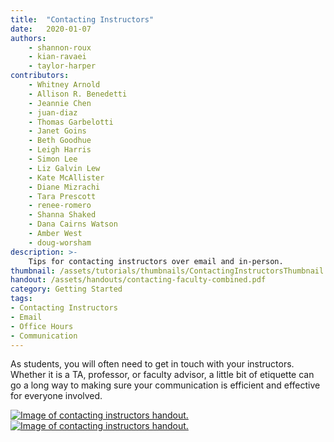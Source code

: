 ```yaml
---
title:  "Contacting Instructors"
date:   2020-01-07
authors: 
    - shannon-roux
    - kian-ravaei
    - taylor-harper
contributors:
    - Whitney Arnold 
    - Allison R. Benedetti
    - Jeannie Chen
    - juan-diaz 
    - Thomas Garbelotti
    - Janet Goins
    - Beth Goodhue
    - Leigh Harris
    - Simon Lee
    - Liz Galvin Lew
    - Kate McAllister
    - Diane Mizrachi
    - Tara Prescott 
    - renee-romero 
    - Shanna Shaked
    - Dana Cairns Watson
    - Amber West
    - doug-worsham
description: >-
    Tips for contacting instructors over email and in-person.
thumbnail: /assets/tutorials/thumbnails/ContactingInstructorsThumbnail.png
handout: /assets/handouts/contacting-faculty-combined.pdf
category: Getting Started
tags:
- Contacting Instructors
- Email
- Office Hours
- Communication
---
```


As students, you will often need to get in touch with your instructors. Whether it is a TA, professor, or faculty advisor, a little bit of etiquette can go a long way to making sure your communication is efficient and effective for everyone involved.


<a href="{{ '/assets/handouts/contacting-faculty-combined.pdf' | prepend: site.baseurl }}" title="PDF Handout" aria-label="Handout">
<img class="img-fluid" src="{{ '/assets/images/contacting-instructors-email.jpg' | relative_url }}" alt="Image of contacting instructors handout." data-caption="Image of contacting instructors handout."></a>

<a href="{{ '/assets/handouts/contacting-faculty-combined.pdf' | prepend: site.baseurl }}" title="PDF Handout" aria-label="Handout">
<img class="img-fluid" src="{{ '/assets/images/contacting-instructors-in-person.jpg' | relative_url }}" alt="Image of contacting instructors handout." data-caption="Image of contacting instructors handout."></a>